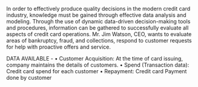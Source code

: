 In order to effectively produce quality decisions in the modern credit card industry, knowledge must be gained through effective data analysis and modeling. Through the use of dynamic data-driven decision-making tools and procedures, information can be gathered to successfully evaluate all aspects of credit card operations.
Mr. Jim Watson, CEO, wants to evaluate areas of bankruptcy, fraud, and collections, respond to customer requests for help with proactive offers and service.

DATA AVAILABLE -
•	Customer Acquisition: At the time of card issuing, company maintains the details of customers.
•	Spend (Transaction data): Credit card spend for each customer
•	Repayment: Credit card Payment done by customer

